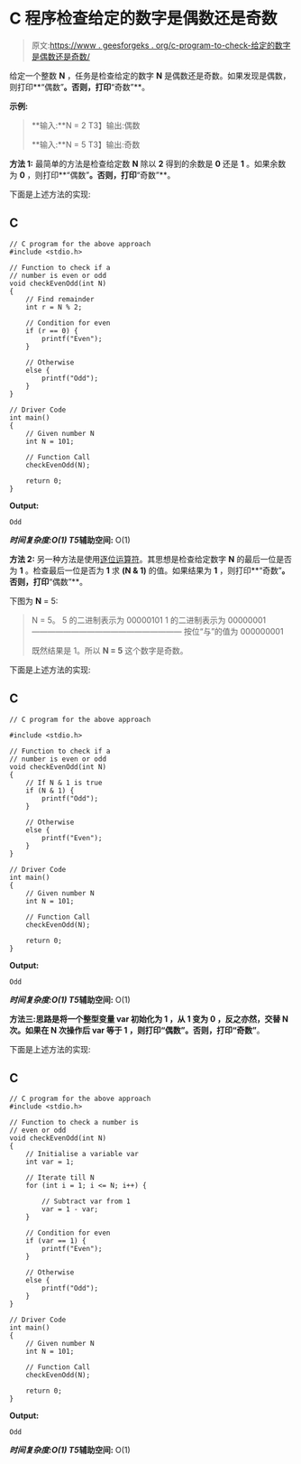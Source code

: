 # C 程序检查给定的数字是偶数还是奇数

> 原文:[https://www . geesforgeks . org/c-program-to-check-给定的数字是偶数还是奇数/](https://www.geeksforgeeks.org/c-program-to-check-whether-a-given-number-is-even-or-odd/)

给定一个整数 **N** ，任务是检查给定的数字 **N** 是偶数还是奇数。如果发现是偶数，则打印**“偶数”**。否则，打印**“奇数”**。

**示例:**

> **输入:**N = 2
> T3】输出:偶数
> 
> **输入:**N = 5
> T3】输出:奇数

**方法 1:** 最简单的方法是检查给定数 **N** 除以 **2** 得到的余数是 **0** 还是 **1** 。如果余数为 **0** ，则打印**“偶数”**。否则，打印**“奇数”**。

下面是上述方法的实现:

## C

```
// C program for the above approach
#include <stdio.h>

// Function to check if a
// number is even or odd
void checkEvenOdd(int N)
{
    // Find remainder
    int r = N % 2;

    // Condition for even
    if (r == 0) {
        printf("Even");
    }

    // Otherwise
    else {
        printf("Odd");
    }
}

// Driver Code
int main()
{
    // Given number N
    int N = 101;

    // Function Call
    checkEvenOdd(N);

    return 0;
}
```

**Output:**

```
Odd

```

***时间复杂度:**O(1)*
T5**辅助空间:** O(1)

**方法 2:** 另一种方法是使用[逐位运算符](https://www.geeksforgeeks.org/bitwise-operators-in-c-cpp/)。其思想是检查给定数字 **N** 的最后一位是否为 **1** 。检查最后一位是否为 **1** 求 **(N & 1)** 的值。如果结果为 **1** ，则打印**“奇数”**。否则，打印**“偶数”**。

下图为 **N** = 5:

> N = 5。
> 5 的二进制表示为 00000101
> 1 的二进制表示为 00000001
> ———————————————————
> 按位“与”的值为 000000001
> 
> 既然结果是 1。所以 **N = 5** 这个数字是奇数。

下面是上述方法的实现:

## C

```
// C program for the above approach

#include <stdio.h>

// Function to check if a
// number is even or odd
void checkEvenOdd(int N)
{
    // If N & 1 is true
    if (N & 1) {
        printf("Odd");
    }

    // Otherwise
    else {
        printf("Even");
    }
}

// Driver Code
int main()
{
    // Given number N
    int N = 101;

    // Function Call
    checkEvenOdd(N);

    return 0;
}
```

**Output:**

```
Odd

```

***时间复杂度:**O(1)*
T5**辅助空间:** O(1)

**方法三:**思路是将一个整型变量 **var** 初始化为 **1** ，从 **1** 变为 **0** ，反之亦然，交替 **N** 次。如果在 **N** 次操作后 var 等于 **1** ，则打印“偶数”。否则，打印**“奇数”**。

下面是上述方法的实现:

## C

```
// C program for the above approach
#include <stdio.h>

// Function to check a number is
// even or odd
void checkEvenOdd(int N)
{
    // Initialise a variable var
    int var = 1;

    // Iterate till N
    for (int i = 1; i <= N; i++) {

        // Subtract var from 1
        var = 1 - var;
    }

    // Condition for even
    if (var == 1) {
        printf("Even");
    }

    // Otherwise
    else {
        printf("Odd");
    }
}

// Driver Code
int main()
{
    // Given number N
    int N = 101;

    // Function Call
    checkEvenOdd(N);

    return 0;
}
```

**Output:**

```
Odd

```

***时间复杂度:**O(1)*
T5**辅助空间:** O(1)
